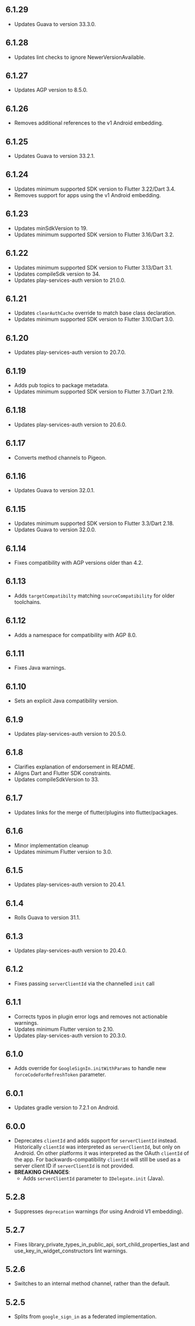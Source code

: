 ## 6.1.29

- Updates Guava to version 33.3.0.

## 6.1.28

- Updates lint checks to ignore NewerVersionAvailable.

## 6.1.27

- Updates AGP version to 8.5.0.

## 6.1.26

- Removes additional references to the v1 Android embedding.

## 6.1.25

- Updates Guava to version 33.2.1.

## 6.1.24

- Updates minimum supported SDK version to Flutter 3.22/Dart 3.4.
- Removes support for apps using the v1 Android embedding.

## 6.1.23

- Updates minSdkVersion to 19.
- Updates minimum supported SDK version to Flutter 3.16/Dart 3.2.

## 6.1.22

- Updates minimum supported SDK version to Flutter 3.13/Dart 3.1.
- Updates compileSdk version to 34.
- Updates play-services-auth version to 21.0.0.

## 6.1.21

- Updates `clearAuthCache` override to match base class declaration.
- Updates minimum supported SDK version to Flutter 3.10/Dart 3.0.

## 6.1.20

- Updates play-services-auth version to 20.7.0.

## 6.1.19

- Adds pub topics to package metadata.
- Updates minimum supported SDK version to Flutter 3.7/Dart 2.19.

## 6.1.18

- Updates play-services-auth version to 20.6.0.

## 6.1.17

- Converts method channels to Pigeon.

## 6.1.16

- Updates Guava to version 32.0.1.

## 6.1.15

- Updates minimum supported SDK version to Flutter 3.3/Dart 2.18.
- Updates Guava to version 32.0.0.

## 6.1.14

- Fixes compatibility with AGP versions older than 4.2.

## 6.1.13

- Adds `targetCompatibilty` matching `sourceCompatibility` for older toolchains.

## 6.1.12

- Adds a namespace for compatibility with AGP 8.0.

## 6.1.11

- Fixes Java warnings.

## 6.1.10

- Sets an explicit Java compatibility version.

## 6.1.9

- Updates play-services-auth version to 20.5.0.

## 6.1.8

- Clarifies explanation of endorsement in README.
- Aligns Dart and Flutter SDK constraints.
- Updates compileSdkVersion to 33.

## 6.1.7

- Updates links for the merge of flutter/plugins into flutter/packages.

## 6.1.6

- Minor implementation cleanup
- Updates minimum Flutter version to 3.0.

## 6.1.5

- Updates play-services-auth version to 20.4.1.

## 6.1.4

- Rolls Guava to version 31.1.

## 6.1.3

- Updates play-services-auth version to 20.4.0.

## 6.1.2

- Fixes passing `serverClientId` via the channelled `init` call

## 6.1.1

- Corrects typos in plugin error logs and removes not actionable warnings.
- Updates minimum Flutter version to 2.10.
- Updates play-services-auth version to 20.3.0.

## 6.1.0

- Adds override for `GoogleSignIn.initWithParams` to handle new `forceCodeForRefreshToken` parameter.

## 6.0.1

- Updates gradle version to 7.2.1 on Android.

## 6.0.0

- Deprecates `clientId` and adds support for `serverClientId` instead.
  Historically `clientId` was interpreted as `serverClientId`, but only on Android. On
  other platforms it was interpreted as the OAuth `clientId` of the app. For backwards-compatibility
  `clientId` will still be used as a server client ID if `serverClientId` is not provided.
- **BREAKING CHANGES**:
  - Adds `serverClientId` parameter to `IDelegate.init` (Java).

## 5.2.8

- Suppresses `deprecation` warnings (for using Android V1 embedding).

## 5.2.7

- Fixes library_private_types_in_public_api, sort_child_properties_last and use_key_in_widget_constructors
  lint warnings.

## 5.2.6

- Switches to an internal method channel, rather than the default.

## 5.2.5

- Splits from `google_sign_in` as a federated implementation.
